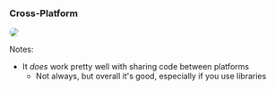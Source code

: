 ### Cross-Platform
<img src="img/all-about-rn-apps.png" style="border-radius: 1em;">

Notes:
- It _does_ work pretty well with sharing code between platforms
  - Not always, but overall it's good, especially if you use libraries
